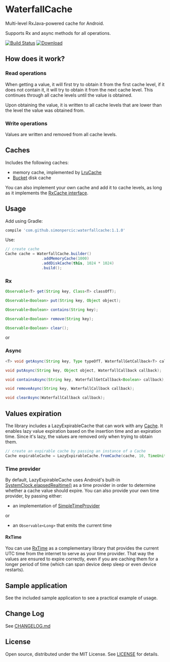 # WaterfallCache 

Multi-level RxJava-powered cache for Android.

Supports Rx and async methods for all operations.

[![Build Status](https://api.travis-ci.org/simonpercic/WaterfallCache.svg?branch=master)](https://travis-ci.org/simonpercic/WaterfallCache)
[ ![Download](https://api.bintray.com/packages/simonpercic/maven/waterfallcache/images/download.svg) ](https://bintray.com/simonpercic/maven/waterfallcache/_latestVersion)

## How does it work?
### Read operations
When getting a value, it will first try to obtain it from the first cache level, if it does not contain it, it will try to obtain it from the next cache level. This continues through all cache levels until the value is obtained.

Upon obtaining the value, it is written to all cache levels that are lower than the level the value was obtained from.

### Write operations
Values are written and removed from all cache levels.

## Caches
Includes the following caches:

- memory cache, implemented by [LruCache](http://developer.android.com/reference/android/util/LruCache.html)
- [Bucket](https://github.com/simonpercic/Bucket) disk cache

You can also implement your own cache and add it to cache levels, as long as it implements the [RxCache interface](waterfallcache/src/main/java/com/github/simonpercic/waterfallcache/cache/RxCache.java).

## Usage

Add using Gradle:
```groovy
compile 'com.github.simonpercic:waterfallcache:1.1.0'
```

Use:
```java
// create cache
Cache cache = WaterfallCache.builder()
                .addMemoryCache(1000)
                .addDiskCache(this, 1024 * 1024)
                .build();
```

### Rx
```java
Observable<T> get(String key, Class<T> classOfT);

Observable<Boolean> put(String key, Object object);

Observable<Boolean> contains(String key);

Observable<Boolean> remove(String key);

Observable<Boolean> clear();
```

or

### Async
```java
<T> void getAsync(String key, Type typeOfT, WaterfallGetCallback<T> callback);

void putAsync(String key, Object object, WaterfallCallback callback);

void containsAsync(String key, WaterfallGetCallback<Boolean> callback);

void removeAsync(String key, WaterfallCallback callback);

void clearAsync(WaterfallCallback callback);
```

## Values expiration
The library includes a LazyExpirableCache that can work with any [Cache](waterfallcache/src/main/java/com/github/simonpercic/waterfallcache/cache/Cache.java). It enables lazy value expiration based on the insertion time and an expiration time. Since it's lazy, the values are removed only when trying to obtain them.

```java
// create an expirable cache by passing an instance of a Cache
Cache expirableCache = LazyExpirableCache.fromCache(cache, 10, TimeUnit.MINUTES);
```

### Time provider
By default, LazyExpirableCache uses Android's built-in [SystemClock.elapsedRealtime()](https://developer.android.com/reference/android/os/SystemClock.html#elapsedRealtime()) as a time provider in order to determine whether a cache value should expire. You can also provide your own time provider, by passing either:

- an implementation of [SimpleTimeProvider](waterfallcache/src/main/java/com/github/simonpercic/waterfallcache/expire/SimpleTimeProvider.java)

or

- an ```Observable<Long>``` that emits the current time

#### RxTime
You can use [RxTime](https://github.com/simonpercic/RxTime) as a complementary library that provides the current UTC time from the internet to serve as your time provider. That way the values are ensured to expire correctly, even if you are caching them for a longer period of time (which can span device deep sleep or even device restarts).

## Sample application
See the included sample application to see a practical example of usage.

## Change Log
See [CHANGELOG.md](CHANGELOG.md)

## License
Open source, distributed under the MIT License. See [LICENSE](LICENSE) for details.
